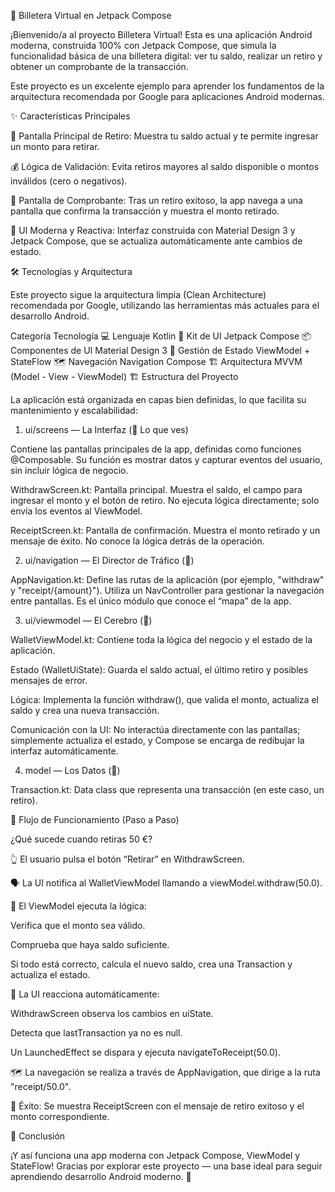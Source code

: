 👛 Billetera Virtual en Jetpack Compose

¡Bienvenido/a al proyecto Billetera Virtual!
Esta es una aplicación Android moderna, construida 100% con Jetpack Compose, que simula la funcionalidad básica de una billetera digital:
ver tu saldo, realizar un retiro y obtener un comprobante de la transacción.

Este proyecto es un excelente ejemplo para aprender los fundamentos de la arquitectura recomendada por Google para aplicaciones Android modernas.

✨ Características Principales

📱 Pantalla Principal de Retiro: Muestra tu saldo actual y te permite ingresar un monto para retirar.

💰 Lógica de Validación: Evita retiros mayores al saldo disponible o montos inválidos (cero o negativos).

🧾 Pantalla de Comprobante: Tras un retiro exitoso, la app navega a una pantalla que confirma la transacción y muestra el monto retirado.

💅 UI Moderna y Reactiva: Interfaz construida con Material Design 3 y Jetpack Compose, que se actualiza automáticamente ante cambios de estado.

🛠️ Tecnologías y Arquitectura

Este proyecto sigue la arquitectura limpia (Clean Architecture) recomendada por Google, utilizando las herramientas más actuales para el desarrollo Android.

Categoría	Tecnología
💻 Lenguaje	Kotlin
🎨 Kit de UI	Jetpack Compose
📦 Componentes de UI	Material Design 3
🧠 Gestión de Estado	ViewModel + StateFlow
🗺️ Navegación	Navigation Compose
🏗️ Arquitectura	MVVM (Model - View - ViewModel)
🏗️ Estructura del Proyecto

La aplicación está organizada en capas bien definidas, lo que facilita su mantenimiento y escalabilidad:

1. ui/screens — La Interfaz (👀 Lo que ves)

Contiene las pantallas principales de la app, definidas como funciones @Composable.
Su función es mostrar datos y capturar eventos del usuario, sin incluir lógica de negocio.

WithdrawScreen.kt:
Pantalla principal. Muestra el saldo, el campo para ingresar el monto y el botón de retiro.
No ejecuta lógica directamente; solo envía los eventos al ViewModel.

ReceiptScreen.kt:
Pantalla de confirmación. Muestra el monto retirado y un mensaje de éxito.
No conoce la lógica detrás de la operación.

2. ui/navigation — El Director de Tráfico (🚦)

AppNavigation.kt:
Define las rutas de la aplicación (por ejemplo, "withdraw" y "receipt/{amount}").
Utiliza un NavController para gestionar la navegación entre pantallas.
Es el único módulo que conoce el “mapa” de la app.

3. ui/viewmodel — El Cerebro (🧠)

WalletViewModel.kt:
Contiene toda la lógica del negocio y el estado de la aplicación.

Estado (WalletUiState): Guarda el saldo actual, el último retiro y posibles mensajes de error.

Lógica: Implementa la función withdraw(), que valida el monto, actualiza el saldo y crea una nueva transacción.

Comunicación con la UI: No interactúa directamente con las pantallas; simplemente actualiza el estado, y Compose se encarga de redibujar la interfaz automáticamente.

4. model — Los Datos (📝)

Transaction.kt:
Data class que representa una transacción (en este caso, un retiro).

🌊 Flujo de Funcionamiento (Paso a Paso)

¿Qué sucede cuando retiras 50 €?

👆 El usuario pulsa el botón “Retirar” en WithdrawScreen.

🗣️ La UI notifica al WalletViewModel llamando a viewModel.withdraw(50.0).

🧠 El ViewModel ejecuta la lógica:

Verifica que el monto sea válido.

Comprueba que haya saldo suficiente.

Si todo está correcto, calcula el nuevo saldo, crea una Transaction y actualiza el estado.

🎨 La UI reacciona automáticamente:

WithdrawScreen observa los cambios en uiState.

Detecta que lastTransaction ya no es null.

Un LaunchedEffect se dispara y ejecuta navigateToReceipt(50.0).

🗺️ La navegación se realiza a través de AppNavigation, que dirige a la ruta "receipt/50.0".

🎉 Éxito: Se muestra ReceiptScreen con el mensaje de retiro exitoso y el monto correspondiente.

💬 Conclusión

¡Y así funciona una app moderna con Jetpack Compose, ViewModel y StateFlow!
Gracias por explorar este proyecto — una base ideal para seguir aprendiendo desarrollo Android moderno. 🚀
